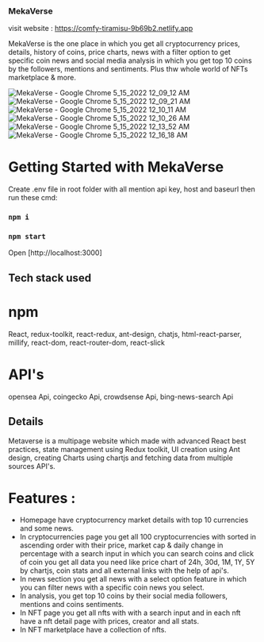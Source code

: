 ### MekaVerse 
visit website : https://comfy-tiramisu-9b69b2.netlify.app

MekaVerse is the one place in which you get all cryptocurrency prices, details, history of coins, price charts, news with a filter option to get specific coin news and social media analysis in which you get top 10 coins by the followers, mentions and sentiments. Plus thw whole world of NFTs marketplace & more.

![MekaVerse - Google Chrome 5_15_2022 12_09_12 AM](https://user-images.githubusercontent.com/86047367/168458173-d5dcc7b7-25fd-4e90-af92-356e35afd75c.png)
![MekaVerse - Google Chrome 5_15_2022 12_09_21 AM](https://user-images.githubusercontent.com/86047367/168458183-5376b229-6f87-489a-b83d-612fad65cbcc.png)
![MekaVerse - Google Chrome 5_15_2022 12_10_11 AM](https://user-images.githubusercontent.com/86047367/168458251-0de8dcf7-d25d-4ba3-9e91-62b599507539.png)
![MekaVerse - Google Chrome 5_15_2022 12_10_26 AM](https://user-images.githubusercontent.com/86047367/168458256-9ab8941a-c959-4b0f-85ea-fce7289aeaae.png)
![MekaVerse - Google Chrome 5_15_2022 12_13_52 AM](https://user-images.githubusercontent.com/86047367/168458200-eb6b089f-251b-45e4-bdcb-c6c31bf999a6.png)
![MekaVerse - Google Chrome 5_15_2022 12_16_18 AM](https://user-images.githubusercontent.com/86047367/168458203-389e60be-9f2b-4ec3-a71e-6595c640bdc2.png)


# Getting Started with MekaVerse
Create .env file in root folder with all mention api key, host and baseurl then run these cmd:
### `npm i`
### `npm start`
Open [http://localhost:3000]

## Tech stack used

# npm
React, redux-toolkit, react-redux, ant-design, chatjs, html-react-parser, millify, react-dom, react-router-dom, react-slick

# API's
opensea Api, coingecko Api, crowdsense Api, bing-news-search Api

## Details
Metaverse is a multipage website which made with advanced React best practices, state management using Redux toolkit, UI creation using Ant design, creating Charts using chartjs and fetching data from multiple sources API's.

# Features : 
* Homepage have cryptocurrency market details with top 10 currencies and some news. 
* In cryptocurrencies page you get all 100 cryptocurrencies with sorted in ascending order with their price, market cap & daily change in percentage with a search input in which you can search coins and click of coin you get all data you need like price chart of 24h, 30d, 1M, 1Y, 5Y by chartjs, coin stats and all external links with the help of api's.
* In news section you get all news with a select option feature in which you can filter news with a specific coin news you select.
* In analysis, you get top 10 coins by their social media followers, mentions and coins sentiments.
* In NFT page you get all nfts with with a search input and in each nft have a nft detail page with prices, creator and all stats.
* In NFT marketplace have a collection of nfts.
